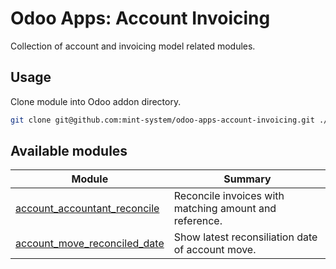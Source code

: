 # Odoo Apps: Account Invoicing

Collection of account and invoicing model related modules.

## Usage

Clone module into Odoo addon directory.

```bash
git clone git@github.com:mint-system/odoo-apps-account-invoicing.git ./addons/account_invoicing
```

## Available modules

| Module | Summary |
| --- | --- |
| [account_accountant_reconcile](account_accountant_reconcile) |         Reconcile invoices with matching amount and reference. |
| [account_move_reconciled_date](account_move_reconciled_date) |         Show latest reconsiliation date of account move. |
